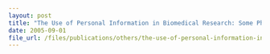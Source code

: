 ```yaml
---
layout: post
title: "The Use of Personal Information in Biomedical Research: Some Philosophical Issues"
date: 2005-09-01
file_url: /files/publications/others/the-use-of-personal-information-in-biomedical-research-some-philosophical-issues.pdf
---
```



